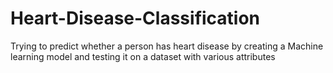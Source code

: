 # Heart-Disease-Classification
Trying to predict whether a person has heart disease by creating a Machine learning model and testing it on a dataset with various attributes
